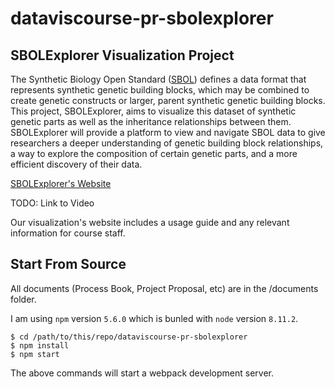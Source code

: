 # dataviscourse-pr-sbolexplorer
## SBOLExplorer Visualization Project

The Synthetic Biology Open Standard ([SBOL](http://sbolstandard.org/sbol-visual-specification/)) defines a data format that represents synthetic genetic building blocks, which may be combined to create genetic constructs or larger, parent synthetic genetic building blocks. This project, SBOLExplorer, aims to visualize this dataset of synthetic genetic parts as well as the inheritance relationships between them. SBOLExplorer will provide a platform to view and navigate SBOL data to give researchers a deeper understanding of genetic building block relationships, a way to explore the composition of certain genetic parts, and a more efficient discovery of their data.

[SBOLExplorer's Website](http://arussellk.azurewebsites.net/)

TODO: Link to Video

Our visualization's website includes a usage guide and any relevant information for course staff. 

## Start From Source

All documents (Process Book, Project Proposal, etc) are in the /documents folder. 

I am using `npm` version `5.6.0` which is bunled with `node` version `8.11.2`.

```
$ cd /path/to/this/repo/dataviscourse-pr-sbolexplorer
$ npm install
$ npm start
```

The above commands will start a webpack development server.
